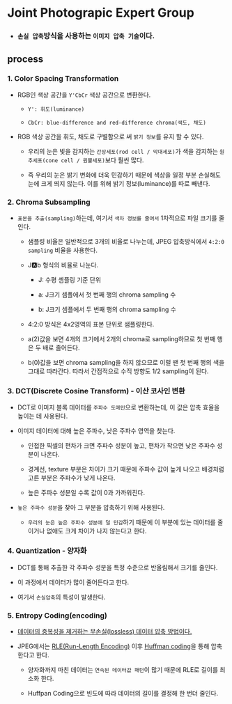 # Joint Photograpic Expert Group

- ### `손실 압축`방식을 사용하는 `이미지 압축 기술`이다.

## process

### 1. Color Spacing Transformation

- RGB인 색상 공간을 `Y'CbCr` 색상 공간으로 변환한다.

  - `Y': 휘도(luminance)`

  - `CbCr: blue-difference and red-difference chroma(색도, 채도)`

- RGB 색상 공간을 휘도, 채도로 구별함으로 써 `밝기 정보`를 유지 할 수 있다.

  - 우리의 눈은 빛을 감지하는 `간상세포(rod cell / 막대세포)`가 색을 감지하는 `원추세포(cone cell / 원뿔세포)`보다 훨씬 많다.

  - 즉 우리의 눈은 밝기 변화에 더욱 민감하기 때문에 색상을 일정 부분 손실해도 눈에 크게 띄지 않는다. 이를 위해 밝기 정보(luminance)를 따로 빼낸다.

### 2. Chroma Subsampling

- `표본을 추출(sampling)`하는데, 여기서 `색차 정보를 줄여서` 1차적으로 파일 크기를 줄인다.

  - 샘플링 비율은 일반적으로 3개의 비율로 나누는데, JPEG 압축방식에서 `4:2:0 sampling` 비율을 사용한다.

  - J:a:b 형식의 비율로 나눈다.

    - J: 수평 셈플링 기준 단위

    - a: J크기 셈플에서 첫 번째 행의 chroma sampling 수

    - b: J크기 셈플에서 두 번째 행의 chroma sampling 수

  - 4:2:0 방식은 4x2영역의 표본 단위로 샘플링한다.

  - a(2)값을 보면 4개의 크기에서 2개의 chroma로 sampling하므로 첫 번째 행은 두 배로 줄어든다.

  - b(0)값을 보면 chroma sampling을 하지 않으므로 이럴 땐 첫 번째 행의 색을 그대로 따라간다. 따라서 간접적으로 수직 방향도 1/2 sampling이 된다.

### 3. DCT(Discrete Cosine Transform) - 이산 코사인 변환

- DCT로 이미지 블록 데이터를 `주파수 도메인`으로 변환하는데, 이 값은 압축 효율을 높이는 데 사용된다.

- 이미지 데이터에 대해 높은 주파수, 낮은 주파수 영역을 찾는다.

  - 인접한 픽셀의 편차가 크면 주파수 성분이 높고, 편차가 작으면 낮은 주파수 성분이 나온다.

  - 경계선, texture 부분은 차이가 크기 때문에 주파수 값이 높게 나오고 배경처럼 고른 부분은 주파수가 낮게 나온다.

  - 높은 주파수 성분일 수록 값이 0과 가까워진다.

- `높은 주파수 성분`을 찾아 그 부분을 압축하기 위해 사용된다.

  - `우리의 눈은 높은 주파수 성분에 덜 민감`하기 때문에 이 부분에 있는 데이터를 줄이거나 없애도 크게 차이가 나지 않는다고 한다.

### 4. Quantization - 양자화

- DCT를 통해 추출한 각 주파수 성분을 특정 수준으로 반올림해서 크기를 줄인다.

- 이 과정에서 데이터가 많이 줄어든다고 한다.

- 여기서 `손실압축`의 특성이 발생한다.

### 5. Entropy Coding(encoding)

- [데이터의 중복성을 제거하는 무손실(lossless) 데이터 압축 방법이다.](https://en.wikipedia.org/wiki/Entropy_coding)

- JPEG에서는 [RLE(Run-Length Encoding)](https://en.wikipedia.org/wiki/Run-length_encoding) 이후 [Huffman coding](https://en.wikipedia.org/wiki/Huffman_coding)을 통해 압축한다고 한다.

  - 양자화까지 마친 데이터는 `연속된 데이터값 패턴`이 많기 때문에 RLE로 길이를 최소화 한다.

  - Huffpan Coding으로 빈도에 따라 데이터의 길이를 결정해 한 번더 줄인다.

